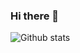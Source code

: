 ### Hi there 👋

<!--
**PratibhaHalyal/PratibhaHalyal** is a ✨ _special_ ✨ repository because its `README.md` (this file) appears on your GitHub profile.

Here are some ideas to get you started:

- 🔭 I’m currently working on ...
- 🌱 I’m currently learning ...
- 👯 I’m looking to collaborate on ...
- 🤔 I’m looking for help with ...
- 💬 Ask me about ...
- 📫 How to reach me: ...
- 😄 Pronouns: ...
- ⚡ Fun fact: ...
-->

![Github stats](https://github-readme-stats.vercel.app/api?username=PratibhaHalyal&theme=highcontrast&show_icons=true&count_private=true)

<!--![Top Languages Card](https://github-readme-stats.vercel.app/api/top-langs/?username=PratibhaHalyal)-->
